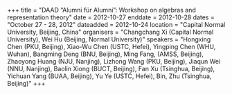 +++
title = "DAAD “Alumni für Alumni”: Workshop on algebras and representation theory"
date = 2012-10-27
enddate = 2012-10-28
dates = "October 27 - 28, 2012"
dateadded = 2012-10-24
location = "Capital Normal University, Beijing, China"
organisers = "Changchang Xi (Capital Normal University), Wei Hu (Beijing, Normal University)"
speakers = "Hongxing Chen (PKU, Beijing), Xiao-Wu Chen (USTC, Hefei), Yingping Chen (WHU, Wuhan), Bangming Deng (BNU, Beijing),  Ming Fang, (AMSS, Beijing), Zhaoyong Huang (NJU, Nanjing), Lizhong Wang (PKU, Beijing), Jiaqun Wei (NNU, Nanjing), Baolin Xiong (BUCT, Beijing), Fan Xu (Tsinghua, Beijing), Yichuan Yang (BUAA, Beijing), Yu Ye (USTC, Hefei),  Bin, Zhu (Tsinghua, Beijing)"
+++
